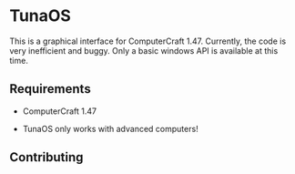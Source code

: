 TunaOS
======

This is a graphical interface for ComputerCraft 1.47.
Currently, the code is very inefficient and buggy.
Only a basic windows API is available at this time.


Requirements
------------

* ComputerCraft 1.47

* TunaOS only works with advanced computers!

Contributing
------------

